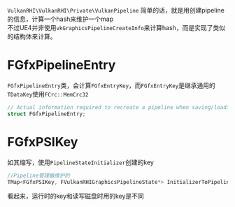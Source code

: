 `VulkanRHI\VulkanRHI\Private\VulkanPipeline` 
简单的话，就是用创建pipeline的信息，计算一个hash来维护一个map  
不过UE4并非使用`vkGraphicsPipelineCreateInfo`来计算hash，而是实现了类似的结构体来计算。  
# FGfxPipelineEntry
`FGfxPipelineEntry`类，会计算`FGfxEntryKey`，而`FGfxEntryKey`是继承通用的`TDataKey`使用`FCrc::MemCrc32`  
```cpp
// Actual information required to recreate a pipeline when saving/loading from disk
struct FGfxPipelineEntry;
```  
# FGfxPSIKey
如其缩写，使用`PipelineStateInitializer`创建的key
```cpp
//Pipeline管理器维护的
TMap<FGfxPSIKey, FVulkanRHIGraphicsPipelineState*> InitializerToPipelineMap;
```  


看起来，运行时的key和读写磁盘时用的key是不同